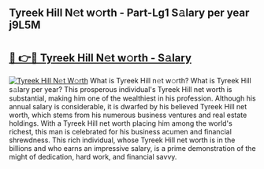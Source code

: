 ## Tyreek Hill N𝚎t w𝚘rth - Part-Lg1 S𝚊lary per year j9L5M

# <h2><a href="http://gc4pc0p.nevu.top/?p=Tyreek+Hill">🔗 👉🔴 Tyreek Hill N𝚎t w𝚘rth - S𝚊lary</a></h2>

[![Tyreek Hill N𝚎t W𝚘rth](https://i.imgur.com/Oavwk0R.jpeg)](http://gc4pc0p.nevu.top/?p=Tyreek+Hill)
What is Tyreek Hill n𝚎t w𝚘rth? What is Tyreek Hill s𝚊lary per year?
This prosperous individual's Tyreek Hill net worth is substantial, making him one of the wealthiest in his profession. Although his annual salary is considerable, it is dwarfed by his believed Tyreek Hill net worth, which stems from his numerous business ventures and real estate holdings. With a Tyreek Hill net worth placing him among the world's richest, this man is celebrated for his business acumen and financial shrewdness. This rich individual, whose Tyreek Hill net worth is in the billions and who earns an impressive salary, is a prime demonstration of the might of dedication, hard work, and financial savvy.
